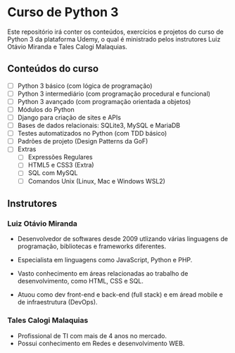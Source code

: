 # Curso de Python 3

Este repositório irá conter os conteúdos, exercícios e projetos do curso de Python 3 da plataforma Udemy, o qual é ministrado pelos instrutores Luiz Otávio Miranda e Tales Calogi Malaquias.

## Conteúdos do curso

- [ ] Python 3 básico (com lógica de programação)
- [ ] Python 3 intermediário (com programação procedural e funcional)
- [ ] Python 3 avançado (com programação orientada a objetos)
- [ ] Módulos do Python
- [ ] Django para criação de sites e APIs
- [ ] Bases de dados relacionais: SQLite3, MySQL e MariaDB
- [ ] Testes automatizados no Python (com TDD básico)
- [ ] Padrões de projeto (Design Patterns da GoF)
- [ ] Extras
    - [ ] Expressões Regulares
    - [ ] HTML5 e CSS3 (Extra)
    - [ ] SQL com MySQL
    - [ ] Comandos Unix (Linux, Mac e Windows WSL2)

## Instrutores 

### Luiz Otávio Miranda 

* Desenvolvedor de softwares desde 2009 utlizando várias linguagens de programação, bibliotecas e frameworks diferentes.

* Especialista em linguagens como JavaScript, Python e PHP.

* Vasto conhecimento em áreas relacionadas ao trabalho de desenvolvimento, como HTML, CSS e SQL.

* Atuou como dev front-end e back-end (full stack) e em áread mobile e de infraestrutura (DevOps).

### Tales Calogi Malaquias

* Profissional de TI com mais de 4 anos no mercado.
* Possui conhecimento em Redes e desenvolvimento WEB.
